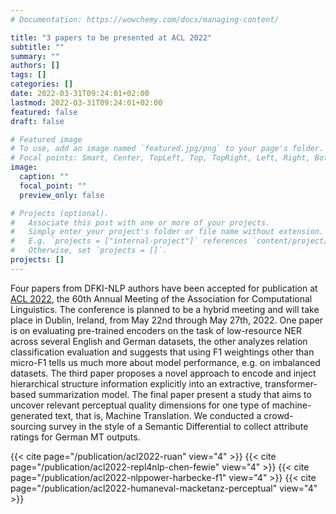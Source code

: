 ```yaml
---
# Documentation: https://wowchemy.com/docs/managing-content/

title: "3 papers to be presented at ACL 2022"
subtitle: ""
summary: ""
authors: []
tags: []
categories: []
date: 2022-03-31T09:24:01+02:00
lastmod: 2022-03-31T09:24:01+02:00
featured: false
draft: false

# Featured image
# To use, add an image named `featured.jpg/png` to your page's folder.
# Focal points: Smart, Center, TopLeft, Top, TopRight, Left, Right, BottomLeft, Bottom, BottomRight.
image:
  caption: ""
  focal_point: ""
  preview_only: false

# Projects (optional).
#   Associate this post with one or more of your projects.
#   Simply enter your project's folder or file name without extension.
#   E.g. `projects = ["internal-project"]` references `content/project/deep-learning/index.md`.
#   Otherwise, set `projects = []`.
projects: []
---
```


Four papers from DFKI-NLP authors have been accepted for publication at [ACL 2022](https://www.2022.aclweb.org/), the 60th Annual Meeting of the Association for Computational Linguistics. The conference is planned to be a hybrid meeting and will take place in Dublin, Ireland, from May 22nd through May 27th, 2022. One paper is on evaluating pre-trained encoders on the task of low-resource NER across several English and German datasets, the other analyzes relation classification evaluation and suggests that using F1 weightings other than micro-F1 tells us much more about model performance, e.g. on imbalanced datasets. The third paper proposes a novel approach to encode and inject hierarchical structure information explicitly into an extractive, transformer-based summarization model. The final paper present a study that aims to uncover relevant perceptual quality dimensions for one type of machine-generated text, that is, Machine Translation. We conducted a crowd-sourcing survey in the style of a Semantic Differential to collect attribute ratings for German MT outputs.

{{< cite page="/publication/acl2022-ruan" view="4" >}}
{{< cite page="/publication/acl2022-repl4nlp-chen-fewie" view="4" >}}
{{< cite page="/publication/acl2022-nlppower-harbecke-f1" view="4" >}}
{{< cite page="/publication/acl2022-humaneval-macketanz-perceptual" view="4" >}}
